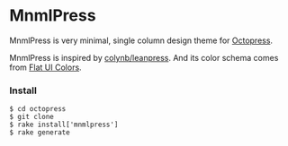 MnmlPress
====

MnmlPress is very minimal, single column design theme for [Octopress](https://github.com/imathis/octopress).

MnmlPress is inspired by [colynb/leanpress](https://github.com/colynb/leanpress). And its color schema comes from [Flat UI Colors](http://flatuicolors.com/).

### Install

    $ cd octopress
    $ git clone 
    $ rake install['mnmlpress']
    $ rake generate




